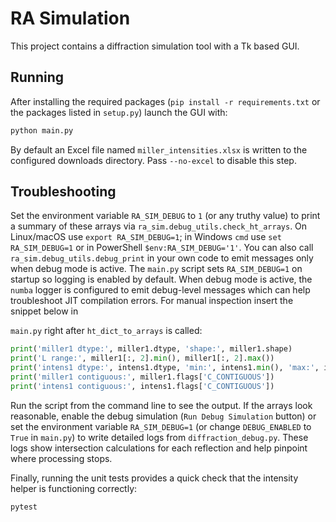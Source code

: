 # RA Simulation

This project contains a diffraction simulation tool with a Tk based GUI.

## Running

After installing the required packages (``pip install -r requirements.txt`` or the
packages listed in ``setup.py``) launch the GUI with:

```bash
python main.py
```

By default an Excel file named ``miller_intensities.xlsx`` is written to the
configured downloads directory.  Pass ``--no-excel`` to disable this step.


## Troubleshooting


Set the environment variable ``RA_SIM_DEBUG`` to ``1`` (or any truthy value) to
print a summary of these arrays via ``ra_sim.debug_utils.check_ht_arrays``.  On
Linux/macOS use ``export RA_SIM_DEBUG=1``; in Windows ``cmd`` use
``set RA_SIM_DEBUG=1`` or in PowerShell ``$env:RA_SIM_DEBUG='1'``.  You can also
call ``ra_sim.debug_utils.debug_print`` in your own code to emit messages only
when debug mode is active. The ``main.py`` script sets ``RA_SIM_DEBUG=1`` on
startup so logging is enabled by default. When debug mode is active, the
``numba`` logger is configured to emit debug-level messages which can help
troubleshoot JIT compilation errors.
For manual inspection insert the snippet below in

``main.py`` right after ``ht_dict_to_arrays`` is called:

```python
print('miller1 dtype:', miller1.dtype, 'shape:', miller1.shape)
print('L range:', miller1[:, 2].min(), miller1[:, 2].max())
print('intens1 dtype:', intens1.dtype, 'min:', intens1.min(), 'max:', intens1.max())
print('miller1 contiguous:', miller1.flags['C_CONTIGUOUS'])
print('intens1 contiguous:', intens1.flags['C_CONTIGUOUS'])
```

Run the script from the command line to see the output.  If the arrays look
reasonable, enable the debug simulation (``Run Debug Simulation`` button) or set
the environment variable ``RA_SIM_DEBUG=1`` (or change ``DEBUG_ENABLED`` to
``True`` in ``main.py``) to write detailed logs from ``diffraction_debug.py``.
These logs show intersection calculations for each reflection and help pinpoint
where processing stops.

Finally, running the unit tests provides a quick check that the intensity helper
is functioning correctly:

```bash
pytest
```
